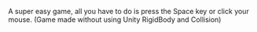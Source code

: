 A super easy game, all you have to do is press the Space key or click your mouse.
(Game made without using Unity RigidBody and Collision)
